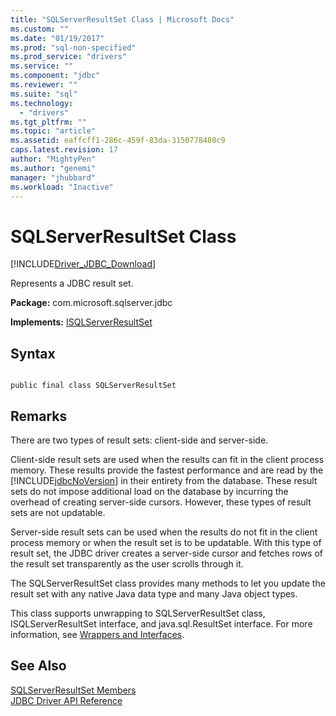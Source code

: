```yaml
---
title: "SQLServerResultSet Class | Microsoft Docs"
ms.custom: ""
ms.date: "01/19/2017"
ms.prod: "sql-non-specified"
ms.prod_service: "drivers"
ms.service: ""
ms.component: "jdbc"
ms.reviewer: ""
ms.suite: "sql"
ms.technology: 
  - "drivers"
ms.tgt_pltfrm: ""
ms.topic: "article"
ms.assetid: eaffcff1-286c-459f-83da-3150778480c9
caps.latest.revision: 17
author: "MightyPen"
ms.author: "genemi"
manager: "jhubbard"
ms.workload: "Inactive"
---
```

# SQLServerResultSet Class
[!INCLUDE[Driver_JDBC_Download](../../../includes/driver_jdbc_download.md)]

  Represents a JDBC result set.  
  
 **Package:** com.microsoft.sqlserver.jdbc  
  
 **Implements:** [ISQLServerResultSet](../../../connect/jdbc/reference/isqlserverresultset-interface.md)  
  
## Syntax  
  
```  
  
public final class SQLServerResultSet  
```  
  
## Remarks  
 There are two types of result sets: client-side and server-side.  
  
 Client-side result sets are used when the results can fit in the client process memory. These results provide the fastest performance and are read by the [!INCLUDE[jdbcNoVersion](../../../includes/jdbcnoversion_md.md)] in their entirety from the database. These result sets do not impose additional load on the database by incurring the overhead of creating server-side cursors. However, these types of result sets are not updatable.  
  
 Server-side result sets can be used when the results do not fit in the client process memory or when the result set is to be updatable. With this type of result set, the JDBC driver creates a server-side cursor and fetches rows of the result set transparently as the user scrolls through it.  
  
 The SQLServerResultSet class provides many methods to let you update the result set with any native Java data type and many Java object types.  
  
 This class supports unwrapping to SQLServerResultSet class, ISQLServerResultSet interface, and java.sql.ResultSet interface. For more information, see [Wrappers and Interfaces](../../../connect/jdbc/wrappers-and-interfaces.md).  
  
## See Also  
 [SQLServerResultSet Members](../../../connect/jdbc/reference/sqlserverresultset-members.md)   
 [JDBC Driver API Reference](../../../connect/jdbc/reference/jdbc-driver-api-reference.md)  
  
  
